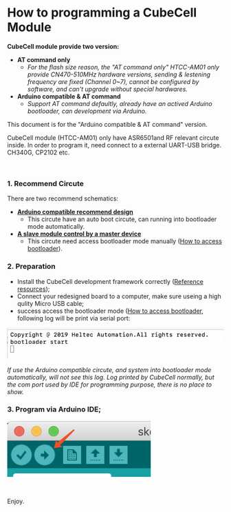 # How to programming a CubeCell Module

**CubeCell module provide two version:** 

- **AT command only**
  - *For the flash size reason, the "AT command only" HTCC-AM01 only provide CN470-510MHz hardware versions, sending & lestening frequency are fixed (Channel 0~7), cannot be configured by software, and can't upgrade without special hardwares.*
- **Arduino compatible & AT command**
  - *Support AT command defaultly, already have an actived Arduino bootloader, can development via Arduino.* 

This document is for the "Arduino compatible & AT command" version.

CubeCell module (HTCC-AM01) only have ASR6501and RF relevant circute inside. In order to program it, need connect to a external UART-USB bridge. CH340G, CP2102 etc.

&nbsp;

### 1. Recommend Circute

There are two recommend schematics:

- **[Arduino compatible recommend design](https://docs.heltec.cn/download/cubecell/HTCC-AM01_Reference_Design(Arduino).pdf)**
  - This circute have an auto boot circute, can running into bootloader mode automatically.
- **[A slave module control by a master device](https://docs.heltec.cn/download/cubecell/HTCC-AM01_Reference_Design(AT).pdf)**
  - This circute need access bootloader mode manually ([How to access bootloader](https://docs.heltec.cn/#/en/faq/cubecell_series_common_problem_summary?id=how-to-access-bootloader-mode)).

### 2. Preparation

- Install the CubeCell development framework correctly ([Reference resources]());
- Connect your redesigned board to a computer, make sure useing a high qulity Micro USB cable;
- success access the bootloader mode ([How to access bootloader](), following log will be print via serial port:

![](img/programming_cubecell/01.png)

*If use the Arduino compatible circute, and system into bootloader mode automatically, will not see this log. Log printed by CubeCell normally, but the com port used by IDE for programming purpose,  there is no place to show.* 

### 3. Program via Arduino IDE;

![](img/programming_cubecell/02.png)

&nbsp;

Enjoy.

